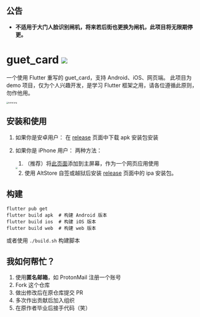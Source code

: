## 公告

- **不适用于大门人脸识别闸机，将来若后街也更换为闸机，此项目将无限期停更。**

# guet_card <a href="#"><img src="https://img.shields.io/badge/复刻-我-da282a"></img></a>

一个使用 Flutter 重写的 guet_card，支持 Android、iOS、网页端。
此项目为 demo 项目，仅为个人兴趣开发，是学习 Flutter 框架之用，请各位遵循此原则，勿作他用。

<img src="https://s1.ax1x.com/2022/03/12/bTN526.jpg" alt="tutorial.png" style="zoom: 30%;" />

## 安装和使用
1. 如果你是安卓用户：
    在 [release](https://gitee.com/guetcard/guetcard/releases) 页面中下载 apk 安装包安装
    
2. 如果你是 iPhone 用户：
    两种方法：
    1. （推荐）将[此页面](https://guet-card.web.app)添加到主屏幕，作为一个网页应用使用

    <img src="https://i.loli.net/2021/09/22/1m5Aj7txbpklY9E.jpg" style="zoom: 33%;" />

    2. 使用 AltStore 自签或越狱后安装 [release](https://gitee.com/guetcard/guetcard/releases) 页面中的 ipa 安装包。

## 构建
```
flutter pub get
flutter build apk  # 构建 Android 版本
flutter build ios  # 构建 iOS 版本
flutter build web  # 构建 web 版本
```
或者使用 `./build.sh` 构建脚本

## 我如何帮忙？
1. 使用**匿名邮箱**，如 ProtonMail 注册一个账号
2. Fork 这个仓库
3. 做出修改后在原仓库提交 PR
4. 多次作出贡献后加入组织
5. 在原作者毕业后接手代码（笑）